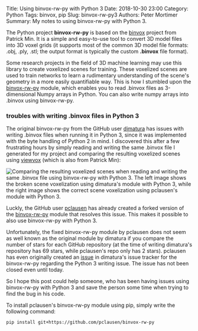 Title: Using binvox-rw-py with Python 3
Date: 2018-10-30 23:00
Category: Python
Tags: binvox, pip
Slug: binvox-rw-py3
Authors: Peter Mortimer
Summary: My notes to using binvox-rw-py with Python 3.

The Python project **binvox-rw-py** is based on the [binvox](https://www.patrickmin.com/binvox/) project from Patrick Min. It is a simple and easy-to-use tool to convert 3D model files into 3D voxel grids (it supports most of the common 3D model file formats: .obj, .ply, .stl; the output format is typically the custom **.binvox** file format).

Some research projects in the field of 3D machine learning may use this library to create voxelized scenes for training. These voxelized scenes are used to train networks to learn a rudimentary understanding of the scene's geometry in a more easily quantifiable way. This is how I stumbled upon the [binvox-rw-py](https://github.com/dimatura/binvox-rw-py) module, which enables you to read .binvox files as 3-dimensional Numpy arrays in Python. You can also write numpy arrays into .binvox using binvox-rw-py.

### troubles with writing .binvox files in Python 3

The original binvox-rw-py from the GitHub user [dimatura](https://github.com/dimatura/) has issues with writing .binvox files when running it in Python 3, since it was implemented with the byte handling of Python 2 in mind. I discovered this after a few frustrating hours by simply reading and writing the same .binvox file I generated for my project and comparing the resulting voxelized scenes using [viewvox](https://www.patrickmin.com/viewvox/) (which is also from Patrick Min):

![Comparing the resulting voxelized scenes when reading and writing the same .binvox file using binvox-rw-py with Python 3. The left image shows the broken scene voxelization using dimatura's module with Python 3, while the right image shows the correct scene voxelization using pclausen's module with Python 3.]({filename}/images/binvox_write_compare.png)

Luckly, the GitHub user [pclausen](https://github.com/pclausen/) has already created a forked version of the [binvox-rw-py](https://github.com/pclausen/binvox-rw-py) module that resolves this issue. This makes it possible to also use binvox-rw-py with Python 3.

Unfortunately, the fixed binvox-rw-py module by pclausen does not seem as well known as the original module by dimatura if you compare the number of stars for each GitHub repository (at the time of writing dimatura's repository has 69 stars, while pclausen's repo only has 2 stars). pclausen has even originally created an [issue](https://github.com/dimatura/binvox-rw-py/issues/3) in dimatura's issue tracker for the binvox-rw-py regarding the Python 3 writing issue. The issue has not been closed even until today.

So I hope this post could help someone, who has been having issues using binvox-rw-py with Python 3 and save the person some time when trying to find the bug in his code.

To install pclausen's binvox-rw-py module using pip, simply write the following command:

	pip install git+https://github.com/pclausen/binvox-rw-py